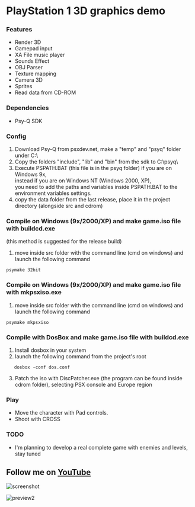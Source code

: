 # PlayStation 1 3D graphics demo

### Features

- Render 3D
- Gamepad input
- XA File music player
- Sounds Effect
- OBJ Parser
- Texture mapping
- Camera 3D
- Sprites
- Read data from CD-ROM

### Dependencies
- Psy-Q SDK

### Config
  1. Download Psy-Q from psxdev.net, make a "temp" and "psyq" folder under C:\ 
  2. Copy the folders "include", "lib" and "bin" from the sdk to C:\psyq\
  3. Execute PSPATH.BAT (this file is in the psyq folder) if you are on Windows 9x,  
     instead if you are on Windows NT (Windows 2000, XP),  
     you need to add the paths and variables inside PSPATH.BAT to the environment variables settings.
  4. copy the data folder from the last release, place it in the project directory (alongside src and cdrom)

### Compile on Windows (9x/2000/XP) and make game.iso file with buildcd.exe
  (this method is suggested for the release build)
  1. move inside src folder with the command line (cmd on windows) and launch the following command
  ```console
  psymake 32bit
  ```

### Compile on Windows (9x/2000/XP) and make game.iso file with mkpsxiso.exe
  1. move inside src folder with the command line (cmd on windows) and launch the following command
  ```console
  psymake mkpsxiso
  ```
### Compile with DosBox and make game.iso file with buildcd.exe
  1. Install dosbox in your system
  2. launch the following command from the project's root 
  ```console
     dosbox -conf dos.conf
  ```
  3. Patch the iso with DiscPatcher.exe (the program can be found inside cdrom folder), selecting PSX console and Europe region

### Play 
  - Move the character with Pad controls.
  - Shoot with CROSS

### TODO
  - I'm planning to develop a real complete game with enemies and levels, stay tuned

## Follow me on [YouTube](https://www.youtube.com/@FabioPallini88) 

![screenshot](https://github.com/fabiopallini/ps1-graphics-demo/assets/8449266/b363f894-991f-4e55-8dfb-7dff9817c975)

![preview2](https://user-images.githubusercontent.com/8449266/84420744-c4da7600-ac1a-11ea-90af-86e16c00ec95.gif)
